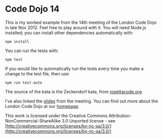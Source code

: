 Code Dojo 14
============
This is my worked example from the 14th meeting of the London Code Dojo in late Nov 2012. Feel free to play around with it. You will need Node.js installed; you can install other dependencies automatically with:

    npm install

You can run the tests with: 

    npm test

If you would like to automatically run the tests every time you make a change to the test file, then use:
    
    npm run test-auto 

The source of the kata is the Zeckendorf kata, from [rosettacode.org](http://rosettacode.org/)

I've also linked the [slides](https://speakerdeck.com/sleepyfox/code-dojo-14-late-nov-2012) from the meeting. You can find out more about the London Code Dojo at our [homepage](http://www.meetup.com/London-Code-Dojo/).

This work is licensed under the Creative Commons Attribution-NonCommercial-ShareAlike 3.0 Unported license - see [http://creativecommons.org/licenses/by-nc-sa/3.0/](http://creativecommons.org/licenses/by-nc-sa/3.0/)
